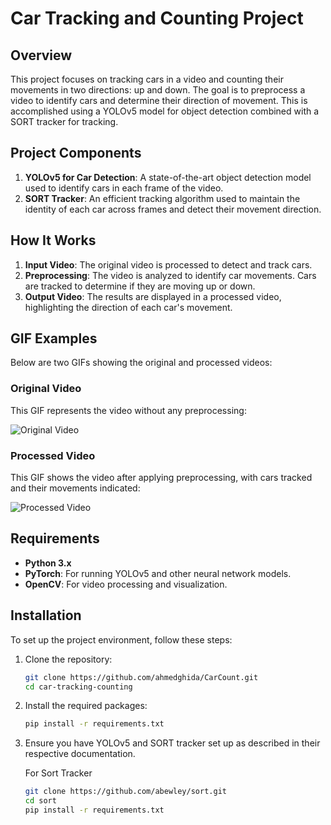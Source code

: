 # Car Tracking and Counting Project

## Overview

This project focuses on tracking cars in a video and counting their movements in two directions: up and down. The goal is to preprocess a video to identify cars and determine their direction of movement. This is accomplished using a YOLOv5 model for object detection combined with a SORT tracker for tracking.

## Project Components

1. **YOLOv5 for Car Detection**: A state-of-the-art object detection model used to identify cars in each frame of the video.
2. **SORT Tracker**: An efficient tracking algorithm used to maintain the identity of each car across frames and detect their movement direction.

## How It Works

1. **Input Video**: The original video is processed to detect and track cars.
2. **Preprocessing**: The video is analyzed to identify car movements. Cars are tracked to determine if they are moving up or down.
3. **Output Video**: The results are displayed in a processed video, highlighting the direction of each car's movement.

## GIF Examples

Below are two GIFs showing the original and processed videos:

### Original Video

This GIF represents the video without any preprocessing:

![Original Video](original.gif)

### Processed Video


This GIF shows the video after applying preprocessing, with cars tracked and their movements indicated:

![Processed Video](output.gif)

## Requirements

- **Python 3.x**
- **PyTorch**: For running YOLOv5 and other neural network models.
- **OpenCV**: For video processing and visualization.

## Installation

To set up the project environment, follow these steps:

1. Clone the repository:
    ```bash
    git clone https://github.com/ahmedghida/CarCount.git
    cd car-tracking-counting
    ```

2. Install the required packages:
    ```bash
    pip install -r requirements.txt
    ```

3. Ensure you have YOLOv5 and SORT tracker set up as described in their respective documentation.

    For Sort Tracker
    
    ```bash
    git clone https://github.com/abewley/sort.git
    cd sort
    pip install -r requirements.txt
    ```

